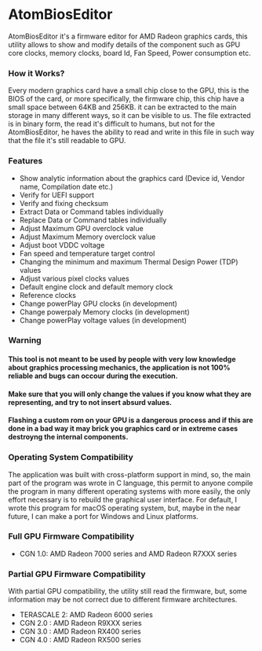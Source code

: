 # AtomBiosEditor
AtomBiosEditor it's a firmware editor for AMD Radeon graphics cards, this utility allows to show and modify details of the component such as GPU core clocks, memory clocks, board Id, Fan Speed, Power consumption etc.

### How it Works?

Every modern graphics card have a small chip close to the GPU, this is the BIOS of the card, or more specifically, the firmware chip, this chip have a small space between 64KB and 256KB. it can be extracted to the main storage in many different ways, so it can be visible to us.
The file extracted is in binary form, the read it's difficult to humans, but not for the AtomBiosEditor, he haves the ability to read and write in this file in such way that the file it's still readable to GPU.

### Features

 * Show analytic information about the graphics card (Device id, Vendor name, Compilation date etc.)
 * Verify for UEFI support
 * Verify and fixing checksum
 * Extract Data or Command tables individually
 * Replace Data or Command tables individually
 * Adjust Maximum GPU overclock value
 * Adjust Maximum Memory overclock value
 * Adjust boot VDDC voltage
 * Fan speed and temperature target control
 * Changing the minimum and maximum Thermal Design Power (TDP) values
 * Adjust various pixel clocks values
 * Default engine clock and default memory clock
 * Reference clocks
 * Change powerPlay GPU clocks (in development)
 * Change powerpaly Memory clocks  (in development)
 * Change powerPlay voltage values  (in development)

### Warning

#### This tool is not meant to be used by people with very low knowledge about graphics processing mechanics, the application is not 100% reliable and bugs can occour during the execution.
#### Make sure that you will only change the values if you know what they are representing, and try to not insert absurd values.
#### Flashing a custom rom on your GPU is a dangerous process and if this are done in a bad way it may brick you graphics card or in extreme cases destroyng the internal components.

### Operating System Compatibility

The application was built with cross-platform support in mind, so, the main part of the program was wrote in C language, this permit to anyone compile the program in many different operating systems with more easily, the only effort necessary is to rebuild the graphical user interface.
For default, I wrote this program for macOS operating system, but, maybe in the near future, I can make a port for Windows and Linux platforms.

### Full GPU Firmware Compatibility

- CGN 1.0: AMD Radeon 7000 series and AMD Radeon R7XXX series

### Partial GPU Firmware Compatibility

With partial GPU compatibility, the utility still read the firmware, but, some information may be not correct due to different firmware architectures.

- TERASCALE 2: AMD Radeon 6000 series
- CGN 2.0 : AMD Radeon R9XXX series
- CGN 3.0 : AMD Radeon RX400 series
- CGN 4.0 : AMD Radeon RX500 series

